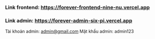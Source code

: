 ### Link frontend: https://forever-frontend-nine-nu.vercel.app
### Link admin: https://forever-admin-six-pi.vercel.app
Tài khoản admin: admin@gmail.com
Mật khẩu admin: admin123
